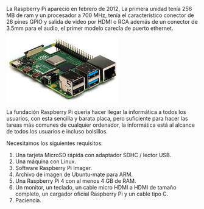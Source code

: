   La Raspberry Pi apareció en febrero de 2012,  La primera unidad tenía 256 MB de ram y un procesador a 700 MHz, tenía el característico conector de 26 pines GPIO y salida de        video por HDMI o RCA además de un conector de 3.5mm para el audio, el primer modelo carecía de puerto ethernet.
  
  ![](https://github.com/papuinoook94/Proyectos/blob/main/IMAGENES/raspberry.png)

   La fundación Raspberry Pi quería hacer llegar la informática a todos los usuarios, con esta sencilla y barata placa, pero suficiente para hacer las tareas más comunes de
   cualquier ordenador, la informática está al alcance de todos los usuarios e incluso bolsillos. 
   
   Necesitamos los siguientes requisitos:
   
1. Una tarjeta MicroSD rápida con adaptador SDHC / lector USB.
2. Una máquina con Linux.
3. Software Raspberry Pi Imager.
4. Archivo de imagen de Ubuntu-mate para ARM.
5. Una Raspberry Pi 4 con al menos 4 GB de RAM.
6. Un monitor, un teclado, un cable micro HDMI a HDMI de tamaño completo, un cargador oficial Raspberry Pi y un cable tipo C.
7. Paciencia.
